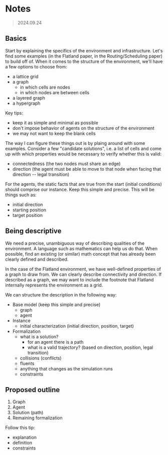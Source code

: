 # Notes
> 2024.09.24

## Basics
Start by explaining the specifics of the environment and infrastructure.  Let's find some examples (in the Flatland paper, in the Routing/Scheduling paper) to build off of.  When it comes to the structure of the environment, we'll have a few options to choose from:
* a lattice grid
* a graph
	* in which cells are nodes
	* in which nodes are between cells
* a layered graph
* a hypergraph

Key tips:
* keep it as simple and minimal as possible
* don't impose behavior of agents on the structure of the environment
* we may not want to keep the blank cells

The way I can figure these things out is by plaing around with some examples.  Consider a few "candidate solutions", i.e. a list of cells and come up with which properties would be necessary to verify whether this is valid:
* connectedness (the two nodes must share an edge)
* direction (the agent must be able to move to that node when facing that direction -- legal transition)

For the agents, the static facts that are true from the start (initial conditions) should comprise our instance.  Keep this simple and precise.  This will be things such as:
* initial direction
* starting position
* target position

## Being descriptive
We need a precise, unambiguous way of describing qualities of the environment.  A language such as mathematics can help us do that.  When possible, find an existing (or similar) math concept that has already been clearly defined and described.

In the case of the Flatland environment, we have well-defined properties of a graph to draw from.  We can clearly describe connectivity and direction.  If described as a graph, we may want to include the footnote that Flatland internally represents the environment as a grid.

We can structure the description in the following way:
* Base model (keep this simple and precise)
	* graph
	* agent
* Instance
	* initial characterization (initial direction, position, target)
* Formalization
	* what is a solution?
		* for an agent there is a path
		* what is a valid trajectory? (based on direction, position, legal transition)
	* collisions (conflicts)
	* fluents
	* anything that changes as the simulation runs
	* constraints

## Proposed outline
1. Graph
2. Agent
3. Solution (path)
4. Remaining formalization

Follow this tip:
* explanation
* definition
* constraints
